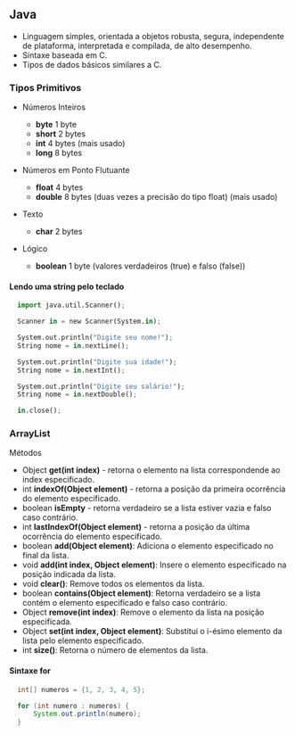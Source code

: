 

## Java

- Linguagem simples, orientada a objetos robusta, segura, independente de plataforma, interpretada e compilada, de alto desempenho.
- Sintaxe baseada em C.
- Tipos de dados básicos similares a C.

### Tipos Primitivos


- Números Inteiros

    - **byte** 1 byte
    - **short** 2 bytes
    - **int** 4 bytes (mais usado)
    - **long** 8 bytes

- Números em Ponto Flutuante

    - **float** 4 bytes
    - **double** 8 bytes (duas vezes a precisão do tipo float) (mais usado)

- Texto

    - **char** 2 bytes

- Lógico

    - **boolean** 1 byte (valores verdadeiros (true) e falso (false))

#### Lendo uma string pelo teclado

```python
  import java.util.Scanner();

  Scanner in = new Scanner(System.in);

  System.out.println("Digite seu nome!");
  String nome = in.nextLine();

  System.out.println("Digite sua idade!");
  String nome = in.nextInt();

  System.out.println("Digite seu salário!");
  String nome = in.nextDouble();

  in.close();
  ```

### ArrayList

Métodos

- Object **get(int index)** - retorna o elemento  na lista correspondende ao index especificado.
- int **indexOf(Object element)** - retorna a posição da primeira ocorrência do elemento especificado.
- boolean **isEmpty** - retorna verdadeiro se a lista estiver vazia e falso caso contrário.
- int **lastIndexOf(Object element)** - retorna a posição da última ocorrência do elemento especificado.
- boolean **add(Object element)**: Adiciona o elemento especificado no final da lista.
- void **add(int index, Object element)**: Insere o elemento especificado na posição indicada da lista.
- void **clear()**: Remove todos os elementos da lista.
- boolean **contains(Object element)**: Retorna verdadeiro se a lista contém o elemento especificado e falso caso contrário.
- Object **remove(int index)**: Remove o elemento da lista na posição especificada.
- Object **set(int index, Object element)**: Substitui o i-ésimo elemento da lista pelo elemento especificado.
- int **size()**: Retorna o número de elementos da lista.

#### Sintaxe for

```java
  int[] numeros = {1, 2, 3, 4, 5};

  for (int numero : numeros) {
      System.out.println(numero);
  }

  ```
